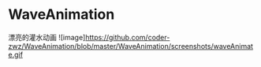 # WaveAnimation
漂亮的灌水动画
![image]https://github.com/coder-zwz/WaveAnimation/blob/master/WaveAnimation/screenshots/waveAnimate.gif
